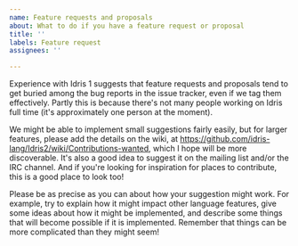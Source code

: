 ```yaml
---
name: Feature requests and proposals
about: What to do if you have a feature request or proposal
title: ''
labels: Feature request
assignees: ''

---
```


Experience with Idris 1 suggests that feature requests and proposals tend to get buried among the bug reports in the issue tracker, even if we tag them effectively. Partly this is because there's not many people working on Idris full time (it's approximately one person at the moment).

We might be able to implement small suggestions fairly easily, but for larger features, please add the details on the wiki, at https://github.com/idris-lang/Idris2/wiki/Contributions-wanted, which I hope will be more discoverable. It's also a good idea to suggest it on the mailing list and/or the IRC channel. And if you're looking for inspiration for places to contribute, this is a good place to look too!

Please be as precise as you can about how your suggestion might work. For example, try to explain how it might impact other language features, give some ideas about how it might be implemented, and describe some things that will become possible if it is implemented. Remember that things can be more complicated than they might seem!
